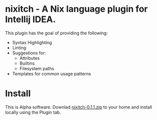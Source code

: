 # nixitch - A Nix language plugin for Intellij IDEA.

This plugin has the goal of providing the following:

* Syntax Highlighting
* Linting
* Suggestions for:
  * Attributes
  * Builtins
  * Filesystem paths
* Templates for common usage patterns

# Install

This is Alpha software. Downlad [nixitch-0.1.1.zip](http://cflags.cc/nixitch/nixitch-0.1.1.zip) to your home and install locally using the Plugin tab.
